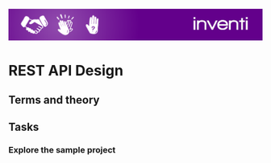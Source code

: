 ![Inventi](../img/inventi.png)

# REST API Design

## Terms and theory

## Tasks

### Explore the sample project

